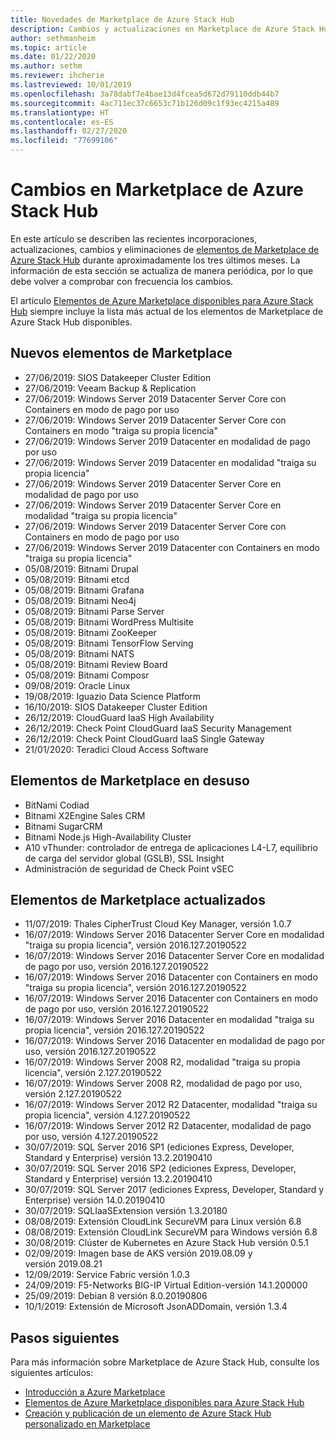 ```yaml
---
title: Novedades de Marketplace de Azure Stack Hub
description: Cambios y actualizaciones en Marketplace de Azure Stack Hub.
author: sethmanheim
ms.topic: article
ms.date: 01/22/2020
ms.author: sethm
ms.reviewer: ihcherie
ms.lastreviewed: 10/01/2019
ms.openlocfilehash: 3a78dabf7e4bae13d4fcea5d672d79110ddb44b7
ms.sourcegitcommit: 4ac711ec37c6653c71b126d09c1f93ec4215a489
ms.translationtype: HT
ms.contentlocale: es-ES
ms.lasthandoff: 02/27/2020
ms.locfileid: "77699106"
---
```

# <a name="azure-stack-hub-marketplace-changes"></a>Cambios en Marketplace de Azure Stack Hub

En este artículo se describen las recientes incorporaciones, actualizaciones, cambios y eliminaciones de [elementos de Marketplace de Azure Stack Hub](azure-stack-marketplace-azure-items.md) durante aproximadamente los tres últimos meses. La información de esta sección se actualiza de manera periódica, por lo que debe volver a comprobar con frecuencia los cambios.

El artículo [Elementos de Azure Marketplace disponibles para Azure Stack Hub](azure-stack-marketplace-azure-items.md) siempre incluye la lista más actual de los elementos de Marketplace de Azure Stack Hub disponibles.

## <a name="new-marketplace-items"></a>Nuevos elementos de Marketplace

- 27/06/2019: SIOS Datakeeper Cluster Edition
- 27/06/2019: Veeam Backup & Replication
- 27/06/2019: Windows Server 2019 Datacenter Server Core con Containers en modo de pago por uso
- 27/06/2019: Windows Server 2019 Datacenter Server Core con Containers en modo "traiga su propia licencia"
- 27/06/2019: Windows Server 2019 Datacenter en modalidad de pago por uso
- 27/06/2019: Windows Server 2019 Datacenter en modalidad "traiga su propia licencia"
- 27/06/2019: Windows Server 2019 Datacenter Server Core en modalidad de pago por uso
- 27/06/2019: Windows Server 2019 Datacenter Server Core en modalidad "traiga su propia licencia"
- 27/06/2019: Windows Server 2019 Datacenter Server Core con Containers en modo de pago por uso
- 27/06/2019: Windows Server 2019 Datacenter con Containers en modo "traiga su propia licencia"
- 05/08/2019: Bitnami Drupal
- 05/08/2019: Bitnami etcd
- 05/08/2019: Bitnami Grafana
- 05/08/2019: Bitnami Neo4j
- 05/08/2019: Bitnami Parse Server
- 05/08/2019: Bitnami WordPress Multisite
- 05/08/2019: Bitnami ZooKeeper
- 05/08/2019: Bitnami TensorFlow Serving
- 05/08/2019: Bitnami NATS
- 05/08/2019: Bitnami Review Board
- 05/08/2019: Bitnami Composr
- 09/08/2019: Oracle Linux
- 19/08/2019: Iguazio Data Science Platform
- 16/10/2019: SIOS Datakeeper Cluster Edition
- 26/12/2019: CloudGuard IaaS High Availability
- 26/12/2019: Check Point CloudGuard IaaS Security Management
- 26/12/2019: Check Point CloudGuard IaaS Single Gateway
- 21/01/2020: Teradici Cloud Access Software

## <a name="deprecated-marketplace-items"></a>Elementos de Marketplace en desuso

- BitNami Codiad
- Bitnami X2Engine Sales CRM
- Bitnami SugarCRM
- Bitnami Node.js High-Availability Cluster
- A10 vThunder: controlador de entrega de aplicaciones L4-L7, equilibrio de carga del servidor global (GSLB), SSL Insight
- Administración de seguridad de Check Point vSEC

## <a name="updated-marketplace-items"></a>Elementos de Marketplace actualizados

- 11/07/2019:   Thales CipherTrust Cloud Key Manager, versión 1.0.7
- 16/07/2019:   Windows Server 2016 Datacenter Server Core en modalidad "traiga su propia licencia", versión 2016.127.20190522
- 16/07/2019:   Windows Server 2016 Datacenter Server Core en modalidad de pago por uso, versión 2016.127.20190522
- 16/07/2019:   Windows Server 2016 Datacenter con Containers en modo "traiga su propia licencia", versión 2016.127.20190522
- 16/07/2019:   Windows Server 2016 Datacenter con Containers en modo de pago por uso, versión 2016.127.20190522
- 16/07/2019:   Windows Server 2016 Datacenter en modalidad "traiga su propia licencia", versión 2016.127.20190522
- 16/07/2019:   Windows Server 2016 Datacenter en modalidad de pago por uso, versión 2016.127.20190522
- 16/07/2019:   Windows Server 2008 R2, modalidad "traiga su propia licencia", versión 2.127.20190522
- 16/07/2019:   Windows Server 2008 R2, modalidad de pago por uso, versión 2.127.20190522
- 16/07/2019:   Windows Server 2012 R2 Datacenter, modalidad "traiga su propia licencia", versión 4.127.20190522
- 16/07/2019:   Windows Server 2012 R2 Datacenter, modalidad de pago por uso, versión 4.127.20190522
- 30/07/2019: SQL Server 2016 SP1 (ediciones Express, Developer, Standard y Enterprise) versión 13.2.20190410
- 30/07/2019: SQL Server 2016 SP2 (ediciones Express, Developer, Standard y Enterprise) versión 13.2.20190410
- 30/07/2019: SQL Server 2017 (ediciones Express, Developer, Standard y Enterprise) versión 14.0.20190410
- 30/07/2019: SQLIaaSExtension versión 1.3.20180
- 08/08/2019: Extensión CloudLink SecureVM para Linux versión 6.8
- 08/08/2019: Extensión CloudLink SecureVM para Windows versión 6.8
- 30/08/2019: Clúster de Kubernetes en Azure Stack Hub versión 0.5.1
- 02/09/2019: Imagen base de AKS versión 2019.08.09 y versión 2019.08.21
- 12/09/2019: Service Fabric versión 1.0.3
- 24/09/2019: F5-Networks BIG-IP Virtual Edition-versión 14.1.200000
- 25/09/2019: Debian 8 versión 8.0.20190806
- 10/1/2019:  Extensión de Microsoft JsonADDomain, versión 1.3.4


## <a name="next-steps"></a>Pasos siguientes

Para más información sobre Marketplace de Azure Stack Hub, consulte los siguientes artículos:

- [Introducción a Azure Marketplace](azure-stack-marketplace.md)
- [Elementos de Azure Marketplace disponibles para Azure Stack Hub](azure-stack-marketplace-azure-items.md)
- [Creación y publicación de un elemento de Azure Stack Hub personalizado en Marketplace](azure-stack-create-and-publish-marketplace-item.md)
